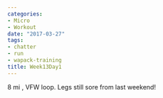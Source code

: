```yaml
---
categories:
- Micro
- Workout
date: "2017-03-27"
tags:
- chatter
- run
- wapack-training
title: Week13Day1
---
```


8 mi , VFW loop. Legs still sore from last weekend!

